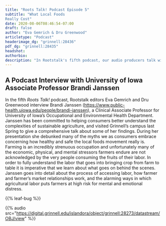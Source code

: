 ```yaml
---
title: "Roots Talk! Podcast Episode 5"
subtitle: "What Local Foods
Really Cost"
date: 2020-08-06T08:46:54-07:00
draft: false
author: "Eva Gemrich & Dru Greenwood"
articletype: "Podcast"
headerimage_dg: "grinnell:28436"
pdf_dg: "grinnell:28435"
headshot:
authorbio:
description: "In Rootstalk's fifth podcast, our audio producers talk with Prof. Brandi Janssen about the complexities of sustainaable agriculture."
---
```


## A Podcast Interview with University of Iowa Associate Professor Brandi Janssen

In the fifth *Roots Talk!* podcast, Rootstalk editors Eva Gemrich and Dru Greenwood interview Brandi Janssen (https://www.public-health.uiowa.edu/people/brandi-janssen), a Clinical Associate Professor for University of Iowa’s Occupational and Environmental Health Department. Janssen has been committed to helping consumers better understand the complexities of sustainable agriculture, and visited Grinnell’s campus last Spring to give a comprehensive talk about some of her findings. During her presentation she debunked many of the myths we as consumers embrace concerning how healthy and safe the local foods movement really is. Farming is an incredibly strenuous occupation and unfortunately many of the economic, physical, and mental stressors farmers endure are not acknowledged by the very people consuming the fruits of their labor. In order to fully understand the labor that goes into bringing crop from farm to table it is imperative that we learn about what goes on behind the scenes. Janssen goes into detail about the process of accessing labor, how farmer and farmer’s market relationships work, and the alarming ways in which agricultural labor puts farmers at high risk for mental and emotional distress.

{{% leaf-bug %}}

<!--
{{% audio src="/audio/roots-talk-ep-5.mp3" %}}
-->

{{% audio src="https://digital.grinnell.edu/islandora/object/grinnell:28273/datastream/OBJ/view" %}}
